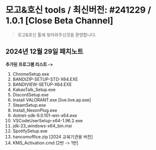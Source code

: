 # 모고&호신 tools / 최신버전: #241229 / 1.0.1 [Close Beta Channel]

> 모고&호신 툴에 찾아와주신것을 환영합니다.


## 2024년 12월 29일 패치노트
**추가된 프로그램 리스트 ->**

1. ChromeSetup.exe
2. BANDIZIP-SETUP-STD-X64.EXE
3. BANDIVIEW-SETUP-X64.EXE
4. KakaoTalk_Setup.exe
5. DiscordSetup.exe
6. Install VALORANT.exe [live.live.ap.exe]
7. SteamSetup.exe
8. Install_NexonPlug.exe
9. dotnet-sdk-9.0.101-win-x64.exe
10. VSCodeUserSetup-x64-1.96.2.exe
11. jdk-23_windows-x64_bin.msi
12. SpotifySetup.exe
13. hancomoffice.zip [2024 교육기관용 버전]
14. KMS_Activation.cmd [2번 -> 1번]
